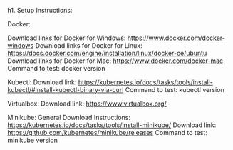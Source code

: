 h1. Setup Instructions:

Docker:

Download links for Docker for Windows: https://www.docker.com/docker-windows
Download links for Docker for Linux: https://docs.docker.com/engine/installation/linux/docker-ce/ubuntu
Download links for Docker for Mac: https://www.docker.com/docker-mac
Command to test: docker version

Kubectl:
Download link: https://kubernetes.io/docs/tasks/tools/install-kubectl/#install-kubectl-binary-via-curl
Command to test: kubectl version

Virtualbox:
Download link: https://www.virtualbox.org/

Minikube:
General Download Instructions: https://kubernetes.io/docs/tasks/tools/install-minikube/
Download link: https://github.com/kubernetes/minikube/releases
Command to test: minikube version